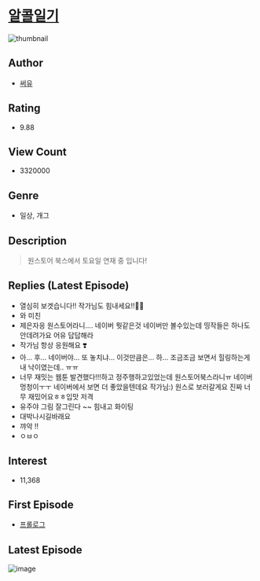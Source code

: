 # [알콜일기](https://comic.naver.com/bestChallenge/list?titleId=732508)
![thumbnail](https://image-comic.pstatic.net/user_contents_data/challenge_comic/2020/08/11/307890/thumbnail_202x164faf83345_8700_4a1e_a9f8_aabc0b958258_00001770.JPEG)

## Author
- [써유](https://comic.naver.com/artistTitle?id=307890)

## Rating
- 9.88

## View Count
- 3320000

## Genre
- 일상, 개그

## Description
> 원스토어 북스에서 토요일 연재 중 입니다!

## Replies (Latest Episode)
- 열심히 보겟습니다!! 작가님도 힘내세요!!🥰🥰
- 와 미친
- 제은자응 원스토어라니.... 네이버 뭣같은것 네이버만 볼수있는데 띵작들은 하나도 안데려가요 어유 답답해라
- 작가님 항상 응원해요 ❣️
- 아... 후... 네이버야... 또 놓치냐... 이것만큼은... 하... 조금조금 보면서 힐링하는게 내 낙이였는데.. ㅠㅠ
- 너무 재밋는 웹툰 발견했다!!!하고 정주행하고있었는데 원스토어북스라니ㅠ 네이버 멍청이ㅜㅜ 네이버에서 보면 더 좋았을텐데요 작가님:) 원스로 보러갈게요 진짜 너무 재밌어요ㅎㅎ입맛 저격
- 유주야 그림 잘그린다 ~~ 힘내고 화이팅
- 대박나시길바래요
- 꺄악 !!
- ㅇㅂㅇ

## Interest
- 11,368

## First Episode
- [프롤로그](https://comic.naver.com/bestChallenge/detail?titleId=732508&no=1)

## Latest Episode
![image](https://image-comic.pstatic.net/user_contents_data/challenge_comic/2020/11/20/307890/upload_7148446493520769078.jpeg)
